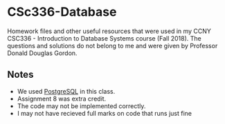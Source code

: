 # CSc336-Database

Homework files and other useful resources that were used in my CCNY CSC336 - Introduction to Database Systems course (Fall 2018). The questions and solutions do not belong to me and were given by Professor Donald Douglas Gordon.

## Notes

- We used [PostgreSQL](https://www.postgresql.org/) in this class.
- Assignment 8 was extra credit.
- The code may not be implemented correctly.
- I may not have recieved full marks on code that runs just fine
